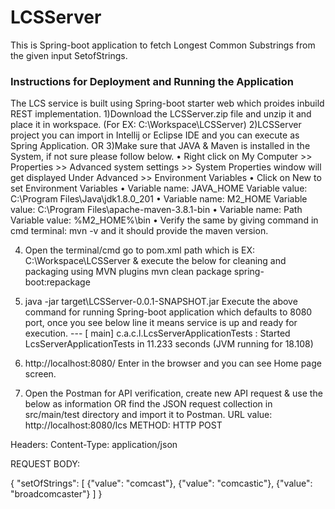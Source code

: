 # LCSServer
This is Spring-boot application to fetch Longest Common Substrings from the given input SetofStrings.
### Instructions for Deployment and Running the Application
The LCS service is built using Spring-boot starter web which proides inbuild REST implementation.
1)Download the LCSServer.zip file and unzip it and place it in workspace. (For EX: C:\Workspace\LCSServer)
2)LCSServer project you can import in Intellij or Eclipse IDE and you can execute as Spring Application.
OR
3)Make sure that JAVA & Maven is installed in the System, if not sure please follow below.
•	Right click on My Computer >> Properties >> Advanced system settings >> System Properties window will get displayed Under Advanced >> Environment Variables
•	Click on New to set Environment Variables
•	Variable name: JAVA_HOME Variable value: C:\Program Files\Java\jdk1.8.0_201
•	Variable name: M2_HOME Variable value: C:\Program Files\apache-maven-3.8.1-bin
•	Variable name: Path Variable value: %M2_HOME%\bin
•   Verify the same by giving command in cmd terminal: mvn -v  and it should provide the maven version.

4) Open the terminal/cmd go to pom.xml path which is EX: C:\Workspace\LCSServer & execute the below for cleaning and packaging using MVN plugins
mvn clean package spring-boot:repackage

5) java -jar target\LCSServer-0.0.1-SNAPSHOT.jar
Execute the above command for running Spring-boot application which defaults to 8080 port, once you see below line it means service is up and ready for execution.
<TIMESTAMP>--- [           main] c.a.c.l.LcsServerApplicationTests        : Started LcsServerApplicationTests in 11.233 seconds (JVM running for 18.108)


6) http://localhost:8080/
Enter in the browser and you can see Home page screen.

7) Open the Postman for API verification, create new API request & use the below as information OR find the JSON request collection in src/main/test directory and import it to Postman.
URL value: http://localhost:8080/lcs
METHOD: HTTP POST 

Headers:
Content-Type: application/json

REQUEST BODY:

{
"setOfStrings": [
{"value": "comcast"},
{"value": "comcastic"},
{"value": "broadcomcaster"}
]
}
